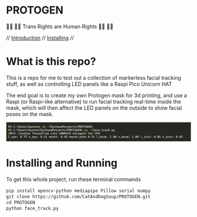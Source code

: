 # PROTOGEN

🏳️‍🌈 🏳️‍⚧️ Trans Rights are Human Rights 🏳️‍⚧️ 🏳️‍🌈

//
[Introduction](#what-is-this-repo) //
[Installing](#installing-and-running) //

# What is this repo?
This is a repo for me to test out a collection of markerless facial tracking stuff, as well 
as controlling LED panels like a Raspi Pico Unicorn HAT

The end goal is to create my own Protogen mask for 3d printing, and use a Raspi (or Raspi-like alternative) to run 
    facial tracking real-time inside the mask, which will then affect the LED panels on the outside to show facial 
    poses on the mask.

![img.png](assets/img.png "An image of running the face_track.py script, and the printed result of the facial tracking pose estimation data")

# Installing and Running
To get this whole project, run these terminal commands
```
pip install opencv-python mediapipe Pillow serial numpy 
git clone https://github.com/CatAndDogSoup/PROTOGEN.git
cd PROTOGEN
python face_track.py
```
